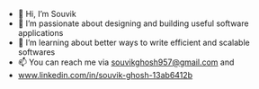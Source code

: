 - 👋 Hi, I’m Souvik
- 👀 I’m passionate about designing and building useful software applications
- 🌱 I’m learning about better ways to write efficient and scalable softwares
- 📫 You can reach me via souvikghosh957@gmail.com and 
- www.linkedin.com/in/souvik-ghosh-13ab6412b

<!---
souvikghosh957/souvikghosh957 is a ✨ special ✨ repository because its `README.md` (this file) appears on your GitHub profile.
You can click the Preview link to take a look at your changes.
--->
